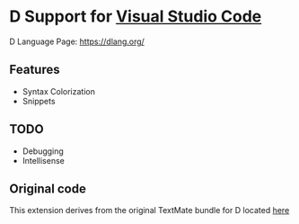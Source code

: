 # D Support for [Visual Studio Code](https://code.visualstudio.com/)

D Language Page: https://dlang.org/

## Features

 * Syntax Colorization
 * Snippets

## TODO

 * Debugging
 * Intellisense

## Original code

This extension derives from the original TextMate bundle for D located [here](https://github.com/textmate/d.tmbundle)